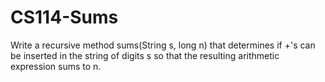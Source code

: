 # CS114-Sums
Write a recursive method sums(String s, long n) that determines if +'s can be inserted in the string of digits s so that the resulting arithmetic expression sums to n.

